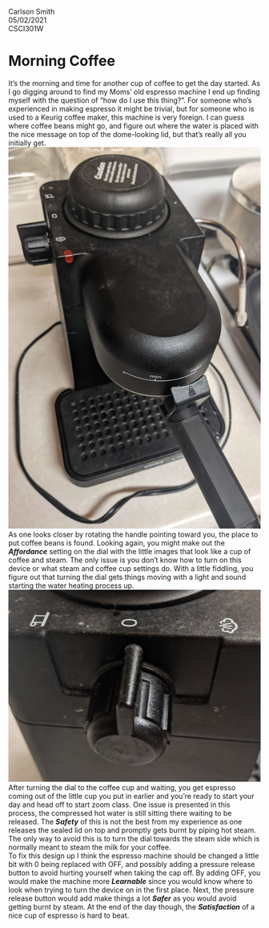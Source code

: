 Carlson Smith <br />
05/02/2021<br />
CSCI301W<br />

# Morning Coffee

  It’s the morning and time for another cup of coffee to get the day started.  As I go digging around to find my Moms’ old espresso machine I end up finding myself with the question of “how do I use this thing?”.  For someone who’s experienced in making espresso it might be trivial, but for someone who is used to a Keurig coffee maker, this machine is very foreign.  I can guess where coffee beans might go, and figure out where the water is placed with the nice message on top of the dome-looking lid, but that’s really all you initially get.<br />
![image](assets/espressoMachine.jpg)<br />
  As one looks closer by rotating the handle pointing toward you, the place to put coffee beans is found.  Looking again, you might make out the ***Affordance*** setting on the dial with the little images that look like a cup of coffee and steam.  The only issue is you don’t know how to turn on this device or what steam and coffee cup settings do.  With a little fiddling, you figure out that turning the dial gets things moving with a light and sound starting the water heating process up.<br />
![image](assets/coffeeSetting.jpg)<br />
  After turning the dial to the coffee cup and waiting, you get espresso coming out of the little cup you put in earlier and you’re ready to start your day and head off to start zoom class.  One issue is presented in this process, the compressed hot water is still sitting there waiting to be released.  The ***Safety*** of this is not the best from my experience as one releases the sealed lid on top and promptly gets burnt by piping hot steam.  The only way to avoid this is to turn the dial towards the steam side which is normally meant to steam the milk for your coffee.<br />
  To fix this design up I think the espresso machine should be changed a little bit with 0 being replaced with OFF, and possibly adding a pressure release button to avoid hurting yourself when taking the cap off.  By adding OFF, you would make the machine more ***Learnable*** since you would know where to look when trying to turn the device on in the first place.  Next, the pressure release button would add make things a lot ***Safer*** as you would avoid getting burnt by steam.  At the end of the day though, the ***Satisfaction*** of a nice cup of espresso is hard to beat. <br />


